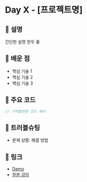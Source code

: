 # Day X - [프로젝트명]

## 📖 설명

간단한 설명 한두 줄

## 📌 배운 점

- 핵심 기술 1
- 핵심 기술 2
- 핵심 기술 3

## 🧩 주요 코드

```js
// 기억할만한 코드 예시
```

## 🐛 트러블슈팅

- 문제 상황: 해결 방법

## 🔗 링크

- [Demo]()
- [원본 강의]()

